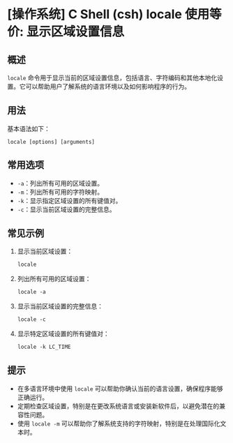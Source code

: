 # [操作系统] C Shell (csh) locale 使用等价: 显示区域设置信息

## 概述
`locale` 命令用于显示当前的区域设置信息，包括语言、字符编码和其他本地化设置。它可以帮助用户了解系统的语言环境以及如何影响程序的行为。

## 用法
基本语法如下：
```
locale [options] [arguments]
```

## 常用选项
- `-a`：列出所有可用的区域设置。
- `-m`：列出所有可用的字符映射。
- `-k`：显示指定区域设置的所有键值对。
- `-c`：显示当前区域设置的完整信息。

## 常见示例
1. 显示当前区域设置：
   ```csh
   locale
   ```

2. 列出所有可用的区域设置：
   ```csh
   locale -a
   ```

3. 显示当前区域设置的完整信息：
   ```csh
   locale -c
   ```

4. 显示特定区域设置的所有键值对：
   ```csh
   locale -k LC_TIME
   ```

## 提示
- 在多语言环境中使用 `locale` 可以帮助你确认当前的语言设置，确保程序能够正确运行。
- 定期检查区域设置，特别是在更改系统语言或安装新软件后，以避免潜在的兼容性问题。
- 使用 `locale -m` 可以帮助你了解系统支持的字符映射，特别是在处理国际化文本时。